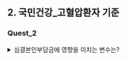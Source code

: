 ## 2. 국민건강_고혈압환자 기준
### Quest_2

<details>


<summary> 심결본인부담금에 영향을 미치는 변수는? </summary>

1. 목표
국민건강 코호트 자료를 통해 본임부담금(목표변수)에 영향을 미치는 변수들을 알아보고자 함. 
2. 변수 선택
   - 목표 변수 : EDC_SBA 심결본인부담금(본인 부담금) 
   - 설명 변수 : BTH_YYYY, DTH_YYYYMM, MCARE_SUBJ_CD, OPRTN_YN, TOT_PRSC_DD_CNT, MCARE_RSLT_TYPE, STD_YYYY


<details>

<summary> DDA </summary>

<details>

<summary> MJ </summary>




</details>


<details>

<summary> SA </summary>

| 변수 | 기준변경 | 설명 | 유형 |
| :--:| :--: | :--: | :--: |
| EDC_INSUR_BRDN_AMT | 심결본인부담금 | 해당 환자가 부담하는 진료비의 금액 | 연속형 |
| BTH_YYYY | 2023-BTH_YYYY = 현재연령 | 출생년도를 바탕으로 2023년 현재 나이를 계산한 값 | 연속형 |
| TOT_PRSC_DD_CNT | 총 처방일수 | 해당 환자가 처방받은 약품의 총 일 수 | 연속형 |
| STD_YYYY| 수신자가 진료를 받은 연도 | 해당 환자가 처음으로 진료를 받은 년도 | 연속형 |



</details>


</details>

<details>

<summary> EDA </summary>


<details>

<summary> MJ </summary>


</details>

<details>

<summary> SA </summary>

#### 연령-심결본인부담금
- 연속-연속
- lmplot?histplot?scatter?
-  ⇒ 전체 연관성이 보이지 않음. 
-  ⇒ 50-60 대 사이에서 본인부담금이 높은것으로 보여짐. 
- ![Alt text](image.png)

####  총 처방일수-심결본인부담금
- 연속-연속
- TOT_PRSC_DD_CNT scatter?
-  ⇒ 총 처방일수와 본인부담금의 연관성이 보이지 않음. 
- ![Alt text](image-1.png)

###  질병년차-심결본인부담금
- 범주-연속
- disease_year: 2023- 첫 진료받은 년도
- ⇒ 진료진단 받은 년차가 오래되었을수록 본인부담금의 누적이 클것이라고 예상했으나 13년차에서 가장 많았음. 다른 이유가 있을것으로 예상됨. 
- ![Alt text](image-2.png)



</details>



</details>


</details>
